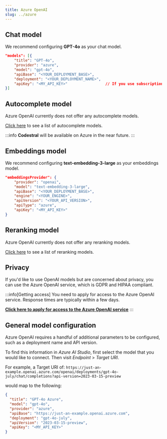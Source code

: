 ```yaml
---
title: Azure OpenAI
slug: ../azure
---
```


## Chat model

We recommend configuring **GPT-4o** as your chat model.

```json title="config.json"
"models": [{
    "title": "GPT-4o",
    "provider": "azure",
    "model": "gpt-4o",
    "apiBase": "<YOUR_DEPLOYMENT_BASE>",
    "deployment": "<YOUR_DEPLOYMENT_NAME>",
    "apiKey": "<MY_API_KEY>"                 // If you use subscription key, try using Azure gateway to rename it apiKey
}]
```

## Autocomplete model

Azure OpenAI currently does not offer any autocomplete models.

[Click here](../../model-types/autocomplete.md) to see a list of autocomplete models.

:::info
**Codestral** will be available on Azure in the near future.
:::

## Embeddings model

We recommend configuring **text-embedding-3-large** as your embeddings model.

```json title="config.json"
"embeddingsProvider": {
    "provider": "openai",
    "model": "text-embedding-3-large",
    "apiBase": "<YOUR_DEPLOYMENT_BASE>",
    "engine": "<YOUR_ENGINE>",
    "apiVersion": "<YOUR_API_VERSION>",
    "apiType": "azure",
    "apiKey": "<MY_API_KEY>"
}
```

## Reranking model

Azure OpenAI currently does not offer any reranking models.

[Click here](../../model-types/reranking.md) to see a list of reranking models.

## Privacy

If you'd like to use OpenAI models but are concerned about privacy, you can use the Azure OpenAI service, which is GDPR and HIPAA compliant.

:::info[Getting access]
You need to apply for access to the Azure OpenAI service. Response times are typically within a few days.

**[Click here to apply for access to the Azure OpenAI service](https://azure.microsoft.com/en-us/products/ai-services/openai-service)**
:::

## General model configuration

Azure OpenAI requires a handful of additional parameters to be configured, such as a deployment name and API version.

To find this information in _Azure AI Studio_, first select the model that you would like to connect. Then visit _Endpoint_ > _Target URI_.

For example, a Target URI of: `https://just-an-example.openai.azure.com/openai/deployments/gpt-4o-july/chat/completions?api-version=2023-03-15-preview`

would map to the following:

```json
{
  "title": "GPT-4o Azure",
  "model": "gpt-4o",
  "provider": "azure",
  "apiBase": "https://just-an-example.openai.azure.com",
  "deployment": "gpt-4o-july",
  "apiVersion": "2023-03-15-preview",
  "apiKey": "<MY_API_KEY>"
}
```
